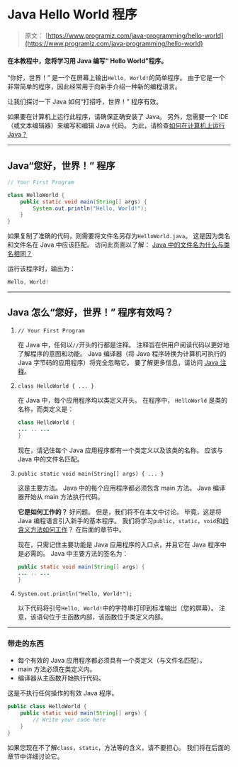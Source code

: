 # Java Hello World 程序

> 原文： [https://www.programiz.com/java-programming/hello-world](https://www.programiz.com/java-programming/hello-world)

#### 在本教程中，您将学习用 Java 编写“ Hello World”程序。

“你好，世界！” 是一个在屏幕上输出`Hello, World!`的简单程序。 由于它是一个非常简单的程序，因此经常用于向新手介绍一种新的编程语言。

让我们探讨一下 Java 如何“打招呼，世界！” 程序有效。

如果要在计算机上运行此程序，请确保正确安装了 Java。 另外，您需要一个 IDE（或文本编辑器）来编写和编辑 Java 代码。 为此，请检查[如何在计算机上运行 Java？](/java-programming#run-java)

* * *

## Java“您好，世界！” 程序

```java
// Your First Program

class HelloWorld {
    public static void main(String[] args) {
        System.out.println("Hello, World!"); 
    }
}
```

如果复制了准确​​的代码，则需要将文件名另存为`HelloWorld.java`。 这是因为类名和文件名在 Java 中应该匹配。 访问此页面以了解： [Java 中的文件名为什么与类名相同？](http://stackoverflow.com/questions/2134784/why-are-filenames-in-java-the-same-as-the-class-name)

运行该程序时，输出为：

```java
Hello, World!
```

* * *

## Java 怎么“您好，世界！” 程序有效吗？

1.  `// Your First Program`

    在 Java 中，任何以`//`开头的行都是注释。 注释旨在供用户阅读代码以更好地了解程序的意图和功能。 Java 编译器（将 Java 程序转换为计算机可执行的 Java 字节码的应用程序）将完全忽略它。 要了解更多信息，请访问 [Java 注释](/java-programming/comments)。
2.  `class HelloWorld { ... }`

    在 Java 中，每个应用程序均以类定义开头。 在程序中， `HelloWorld` 是类的名称，而类定义是：

    ```java
    class HelloWorld {
    ... .. ...
    }
    ```

    现在，请记住每个 Java 应用程序都有一个类定义以及该类的名称。 应该与 Java 中的文件名匹配。
3.  `public static void main(String[] args) { ... }`

    这是主要方法。 Java 中的每个应用程序都必须包含 main 方法。 Java 编译器开始从 main 方法执行代码。

    **它是如何工作的？** 好问题。 但是，我们将不在本文中讨论。 毕竟，这是将 Java 编程语言引入新手的基本程序。 我们将学习`public`，`static`，`void`和[的含义方法如何工作](/java-programming/methods)？ 在后面的章节中。

    现在，只需记住主要功能是 Java 应用程序的入口点，并且它在 Java 程序中是必需的。 Java 中主要方法的签名为：

    ```java
    public static void main(String[] args) {
    ... .. ...
    }
    ```

4.  `System.out.println("Hello, World!");`

    以下代码将引号`Hello, World!`中的字符串打印到标准输出（您的屏幕）。 注意，该语句位于主函数内部，该函数位于类定义内部。

* * *

### 带走的东西

*   每个有效的 Java 应用程序都必须具有一个类定义（与文件名匹配）。
*   main 方法必须在类定义内。
*   编译器从主函数开始执行代码。

这是不执行任何操作的有效 Java 程序。

```java
public class HelloWorld {
    public static void main(String[] args) {
        // Write your code here
    }
}
```

如果您现在不了解`class`，`static`，方法等的含义，请不要担心。 我们将在后面的章节中详细讨论它。